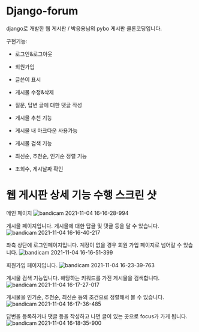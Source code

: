 # Django-forum
django로 개발한 웹 게시판 / 박응용님의 pybo 게시판 클론코딩입니다.


구현기능:

* 로그인&로그아웃

* 회원가입

* 글쓴이 표시

* 게시물 수정&삭제 

* 질문, 답변 글에 대한 댓글 작성 

* 게시물 추천 기능

* 게시물 내 마크다운 사용가능

* 게시물 검색 기능

* 최신순, 추천순, 인기순 정렬 기능

* 조회수, 게시날짜 확인

# 웹 게시판 상세 기능 수행 스크린 샷 

메인 페이지
![bandicam 2021-11-04 16-16-28-994](https://user-images.githubusercontent.com/55654216/140273081-9664e5b4-1a99-4ac1-b57e-35b30759c7b8.jpg)

게시물 페이지입니다. 게시물에 대한 답글 및 댓글 등을 달 수 있습니다.
![bandicam 2021-11-04 16-16-40-217](https://user-images.githubusercontent.com/55654216/140273089-23212a4b-7273-4a70-976d-5a2e7d2d4091.jpg)

좌측 상단에 로그인페이지입니다. 계정이 없을 경우 회원 가입 페이지로 넘어갈 수 있습니다.
![bandicam 2021-11-04 16-16-51-399](https://user-images.githubusercontent.com/55654216/140273091-826f5077-8129-49ee-a7f5-d8368e04426e.jpg)

회원가입 페이지입니다.
![bandicam 2021-11-04 16-23-39-763](https://user-images.githubusercontent.com/55654216/140273455-bdd3a072-4fe3-4816-8a6c-f3d9157f7e6a.jpg)

게시물 검색 기능입니다. 해당하는 키워드를 가진 게시물을 검색합니다.
![bandicam 2021-11-04 16-17-27-017](https://user-images.githubusercontent.com/55654216/140273092-13604193-44c9-42ff-bd27-2c5fa2624df2.jpg)

게시물을 인기순, 추천순, 최신순 등의 조건으로 정렬해서 볼 수 있습니다.
![bandicam 2021-11-04 16-17-36-485](https://user-images.githubusercontent.com/55654216/140273093-829e0e51-5e63-4e22-934a-c582232cb62e.jpg)

답변을 등록하거나 댓글 등을 작성하고 나면 글이 있는 곳으로 focus가 가게 됩니다.
![bandicam 2021-11-04 16-18-35-900](https://user-images.githubusercontent.com/55654216/140273094-c4748ed2-1d41-4c1a-bbbe-677de2d2d153.jpg)

